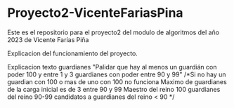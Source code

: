 # Proyecto2-VicenteFariasPina
 Este es el repositorio para el proyecto2 del modulo de algoritmos del año 2023 de Vicente Farías Piña

 Explicacion del funcionamiento del proyecto.


 Explicacion texto guardianes "Palidar que hay al menos un guardián con poder 100 y entre 1 y 3 guardianes con poder entre 90 y 99"
   /*Si no hay un guardian con 100 o mas de uno con 100 no funciona
    Maximo de guardianes de la carga inicial es de 3 entre 90 y 99
    Maestro del reino 100
    guardianes del reino 90-99
    candidatos a guardianes del reino < 90
    */
